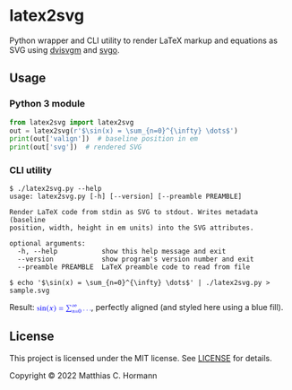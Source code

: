 # latex2svg

Python wrapper and CLI utility to render LaTeX markup and equations as SVG using
[dvisvgm](https://dvisvgm.de/) and [svgo](https://github.com/svg/svgo).


## Usage

### Python 3 module

```python
from latex2svg import latex2svg
out = latex2svg(r'$\sin(x) = \sum_{n=0}^{\infty} \dots$')
print(out['valign'])  # baseline position in em
print(out['svg'])  # rendered SVG
```

### CLI utility

```
$ ./latex2svg.py --help
usage: latex2svg.py [-h] [--version] [--preamble PREAMBLE]

Render LaTeX code from stdin as SVG to stdout. Writes metadata (baseline
position, width, height in em units) into the SVG attributes.

optional arguments:
  -h, --help           show this help message and exit
  --version            show program's version number and exit
  --preamble PREAMBLE  LaTeX preamble code to read from file

$ echo '$\sin(x) = \sum_{n=0}^{\infty} \dots$' | ./latex2svg.py > sample.svg
```

<!-- Show how the SVG can be styled -->
<style>
svg {
  fill: blue;
}
</style>

Result: <svg xmlns="http://www.w3.org/2000/svg" xmlns:xlink="http://www.w3.org/1999/xlink" version="1.1" width="6.948840em" height="1.061594em" viewBox="0 -8.914978 82.764187 12.644123" style="vertical-align:-0.313097em"><defs><path id="zEsL_g18-61" d="M3.781983-1.083062L4.113889-2.471827C4.183764-2.77753 4.227436-2.978421 4.227436-3.13564C4.227436-3.659702 3.991608-3.834389 3.650968-3.834389C3.19678-3.834389 2.821202-3.650968 2.01764-2.707655L2.008906-2.71639L2.026374-2.794999C2.113718-3.13564 2.218531-3.47628 2.218531-3.624765C2.218531-3.747046 2.15739-3.808186 2.043843-3.808186C1.764343-3.808186 1.353828-3.747046 .943312-3.69464C.882172-3.624765 .89964-3.528686 .952047-3.450077L1.301421-3.423874C1.406234-3.41514 1.45864-3.33653 1.45864-3.249187C1.45864-3.170577 1.432437-3.048296 1.380031-2.803734L.890906-.628875C.847234-.454187 .777359-.235828 .777359-.148484C.777359 0 .873437 .087344 1.152937 .087344C1.484843 .087344 1.476109-.296969 1.554718-.628875L1.886624-2.078781C2.43689-2.794999 2.91728-3.310327 3.231718-3.310327C3.41514-3.310327 3.537421-3.266655 3.537421-2.99589C3.537421-2.873609 3.493749-2.698921 3.423874-2.401952L3.091968-1.004453C3.022093-.724953 2.943484-.366844 2.943484-.200891S3.039562 .087344 3.301593 .087344C3.720843 .087344 4.140093-.209625 4.541874-.724953C4.515671-.803562 4.463264-.873437 4.340983-.873437C4.113889-.611406 3.860593-.436719 3.773249-.436719C3.712108-.436719 3.685905-.48039 3.685905-.585203C3.685905-.663812 3.729577-.855968 3.781983-1.083062Z"/><path id="zEsL_g18-71" d="M1.87789-2.698921L2.183593-1.834218L1.371296-.637609C1.283953-.506594 1.187875-.471656 1.126734-.471656C1.056859-.471656 .960781-.489125 .890906-.524062C.812297-.559 .724953-.576469 .637609-.576469C.445453-.576469 .305703-.436719 .305703-.244562C.305703-.017469 .611406 .087344 .812297 .087344C1.109265 .087344 1.31889-.043672 1.703203-.593937L2.305874-1.467375L2.646515-.401781C2.760062-.052406 2.847405 .087344 3.144374 .087344C3.450077 .087344 3.834389-.078609 4.105155-.532797C4.070218-.611406 3.991608-.681281 3.89553-.69875C3.668436-.410516 3.55489-.340641 3.458811-.340641C3.380202-.340641 3.319062-.454187 3.249187-.663812L2.77753-2.070046L3.441343-3.048296C3.581093-3.249187 3.790718-3.284124 3.851858-3.284124C3.921733-3.284124 4.03528-3.257921 4.113889-3.19678C4.17503-3.144374 4.31478-3.109437 4.402124-3.109437C4.524405-3.109437 4.681624-3.284124 4.681624-3.485015C4.681624-3.703374 4.445796-3.834389 4.244905-3.834389C3.808186-3.834389 3.519952-3.685905 3.091968-3.065765L2.655249-2.43689L2.410687-3.205515C2.262202-3.659702 2.166124-3.834389 1.947765-3.834389C1.746874-3.834389 1.100531-3.47628 .794828-3.249187C.803562-3.153108 .8385-3.039562 .908375-2.978421C1.013187-3.022093 1.301421-3.161843 1.484843-3.161843C1.589656-3.161843 1.677-3.144374 1.729406-3.065765C1.764343-2.99589 1.825484-2.847405 1.87789-2.698921Z"/><path id="zEsL_g18-148" d="M.497859-.375578C.497859-.122281 .707484 .087344 .960781 .087344S1.423703-.122281 1.423703-.375578S1.214078-.8385 .960781-.8385S.497859-.628875 .497859-.375578Z"/><path id="zEsL_g12-49" d="M6.996232-2.358281C6.996232-3.153108 6.568248-3.825655 5.703545-3.825655C4.978592-3.825655 4.279842-3.13564 3.843124-2.611577C3.47628-3.214249 2.768796-3.843124 2.035109-3.843124C1.074328-3.843124 .454187-2.91728 .454187-2.026374C.454187-1.231547 .908375-.550265 1.764343-.550265C2.454359-.550265 3.231718-1.25775 3.61603-1.790546C4.026546-1.187875 4.655421-.541531 5.43278-.541531C6.393561-.541531 6.996232-1.484843 6.996232-2.358281ZM6.498373-1.956499C6.498373-1.380031 6.210139-.89964 5.581264-.89964C4.926186-.89964 4.332249-1.87789 3.991608-2.358281C4.253639-2.751327 4.952389-3.397671 5.441514-3.397671C6.140264-3.397671 6.498373-2.550437 6.498373-1.956499ZM3.467546-2.035109C3.214249-1.642062 2.498031-1.013187 2.01764-1.013187C1.31889-1.013187 .969515-1.860421 .969515-2.454359C.969515-3.039562 1.266484-3.519952 1.904093-3.519952C2.489296-3.519952 3.214249-2.524234 3.467546-2.035109Z"/><path id="zEsL_g12-185" d="M2.57664-6.262545C1.310156-5.441514 .41925-4.026546 .41925-2.244734C.41925-.62014 1.345093 1.021922 2.550437 1.764343L2.655249 1.624593C1.502312 .716219 1.170406-.340641 1.170406-2.270937C1.170406-4.209968 1.528515-5.21442 2.655249-6.122795L2.57664-6.262545Z"/><path id="zEsL_g12-186" d="M.331906-6.262545L.253297-6.122795C1.380031-5.21442 1.73814-4.209968 1.73814-2.270937C1.73814-.340641 1.406234 .716219 .253297 1.624593L.358109 1.764343C1.563453 1.021922 2.489296-.62014 2.489296-2.244734C2.489296-4.026546 1.59839-5.441514 .331906-6.262545Z"/><path id="zEsL_g9-205" d="M8.647026 7.301139H8.396905C8.158695 8.789952 7.610812 9.45694 6.777077 9.45694H2.108159L5.562205 5.026233L2.489295 .46451H6.300656C7.170123 .46451 7.718006 .94093 7.968127 2.453564H8.230158L8.158695 0H1.012393L4.657007 5.228711L.512152 10.481243H8.51601L8.647026 7.301139Z"/><use id="zEsL_g7-61" xlink:href="#zEsL_g3-61" transform="scale(1.363636)"/><path id="zEsL_g27-48" d="M4.157561-2.882343C4.157561-4.672889 3.362733-5.904436 2.218531-5.904436C1.73814-5.904436 1.371296-5.755951 1.048125-5.450248C.541531-4.961124 .209625-3.956671 .209625-2.934749C.209625-1.982703 .497859-.960781 .908375-.471656C1.231547-.087344 1.677 .122281 2.183593 .122281C2.629046 .122281 3.004624-.026203 3.319062-.331906C3.825655-.812297 4.157561-1.825484 4.157561-2.882343ZM3.319062-2.864874C3.319062-1.03939 2.934749-.104812 2.183593-.104812S1.048125-1.03939 1.048125-2.85614C1.048125-4.707827 1.441171-5.677342 2.192327-5.677342C2.926015-5.677342 3.319062-4.690358 3.319062-2.864874Z"/><path id="zEsL_g27-105" d="M2.209796 0V-.131016C1.633328-.174687 1.563453-.262031 1.563453-.890906V-3.991608L1.528515-4.017811L.174687-3.537421V-3.406405L.244562-3.41514C.349375-3.432608 .462922-3.441343 .541531-3.441343C.751156-3.441343 .829765-3.301593 .829765-2.91728V-.890906C.829765-.262031 .742422-.165953 .13975-.131016V0H2.209796ZM1.642062-5.15328C1.642062-5.397842 1.449906-5.598733 1.196609-5.598733C.952047-5.598733 .751156-5.397842 .751156-5.15328C.751156-4.899983 .952047-4.707827 1.196609-4.707827C1.449906-4.707827 1.642062-4.899983 1.642062-5.15328Z"/><path id="zEsL_g27-110" d="M4.236171 0V-.131016C3.808186-.174687 3.703374-.2795 3.703374-.707484V-2.707655C3.703374-3.528686 3.319062-4.017811 2.672718-4.017811C2.270937-4.017811 2.000171-3.869327 1.406234-3.310327V-4.000343L1.345093-4.017811C.917109-3.860593 .62014-3.764515 .13975-3.624765V-3.47628C.192156-3.502483 .2795-3.511218 .375578-3.511218C.62014-3.511218 .69875-3.380202 .69875-2.952218V-.786094C.69875-.288234 .602672-.165953 .157219-.131016V0H2.008906V-.131016C1.563453-.165953 1.432437-.270766 1.432437-.585203V-3.039562C1.851687-3.432608 2.043843-3.537421 2.332077-3.537421C2.760062-3.537421 2.969687-3.266655 2.969687-2.690187V-.864703C2.969687-.314437 2.85614-.165953 2.419421-.131016V0H4.236171Z"/><path id="zEsL_g27-115" d="M3.039562-1.030656C3.039562-1.467375 2.838671-1.755609 2.305874-2.070046L1.362562-2.629046C1.118-2.768796 .986984-2.987155 .986984-3.222983C.986984-3.581093 1.25775-3.816921 1.659531-3.816921C2.15739-3.816921 2.419421-3.528686 2.620312-2.742593H2.751327L2.71639-3.930468H2.620312L2.602843-3.912999C2.524234-3.851858 2.515499-3.843124 2.480562-3.843124C2.428156-3.843124 2.340812-3.860593 2.244734-3.904264C2.061312-3.974139 1.860421-4.009077 1.650796-4.009077C.934578-4.009077 .445453-3.572358 .445453-2.934749C.445453-2.445624 .724953-2.104984 1.467375-1.677L1.973968-1.388765C2.279671-1.214078 2.428156-1.004453 2.428156-.733687C2.428156-.349375 2.148656-.104812 1.703203-.104812C1.100531-.104812 .794828-.436719 .593937-1.327625H.454187V.034937H.567734C.628875-.052406 .663812-.069875 .768625-.069875C.864703-.069875 .960781-.052406 1.170406 0C1.414968 .052406 1.633328 .087344 1.816749 .087344C2.480562 .087344 3.039562-.41925 3.039562-1.030656Z"/><use id="zEsL_g22-71" xlink:href="#zEsL_g18-71" transform="scale(1.363636)"/><use id="zEsL_g22-148" xlink:href="#zEsL_g18-148" transform="scale(1.363636)"/><path id="zEsL_g3-61" d="M4.821374-2.882343V-3.371468H.349375V-2.882343H4.821374ZM4.821374-1.109265V-1.59839H.349375V-1.109265H4.821374Z"/><use id="zEsL_g15-185" xlink:href="#zEsL_g12-185" transform="scale(1.363636)"/><use id="zEsL_g15-186" xlink:href="#zEsL_g12-186" transform="scale(1.363636)"/><use id="zEsL_g30-105" xlink:href="#zEsL_g27-105" transform="scale(1.363636)"/><use id="zEsL_g30-110" xlink:href="#zEsL_g27-110" transform="scale(1.363636)"/><use id="zEsL_g30-115" xlink:href="#zEsL_g27-115" transform="scale(1.363636)"/></defs><g id="zEsL_page1"><use x="0" y="0" xlink:href="#zEsL_g30-115"/><use x="4.65056" y="0" xlink:href="#zEsL_g30-105"/><use x="7.974095" y="0" xlink:href="#zEsL_g30-110"/><use x="14.54944" y="0" xlink:href="#zEsL_g15-185"/><use x="18.650063" y="0" xlink:href="#zEsL_g22-71"/><use x="25.398731" y="0" xlink:href="#zEsL_g15-186"/><use x="33.298387" y="0" xlink:href="#zEsL_g7-61"/><use x="43.696676" y="-8.368612" xlink:href="#zEsL_g9-205"/><use x="53.356436" y="-4.984512" xlink:href="#zEsL_g12-49"/><use x="53.005751" y="3.611229" xlink:href="#zEsL_g18-61"/><use x="57.853967" y="3.611229" xlink:href="#zEsL_g3-61"/><use x="63.044106" y="3.611229" xlink:href="#zEsL_g27-48"/><use x="70.109556" y="0" xlink:href="#zEsL_g22-148"/><use x="75.126714" y="0" xlink:href="#zEsL_g22-148"/><use x="80.143873" y="0" xlink:href="#zEsL_g22-148"/></g></svg>, perfectly aligned (and styled here using a blue fill).

## License

This project is licensed under the MIT license. See [LICENSE](LICENSE) for
details.

Copyright © 2022 Matthias C. Hormann
